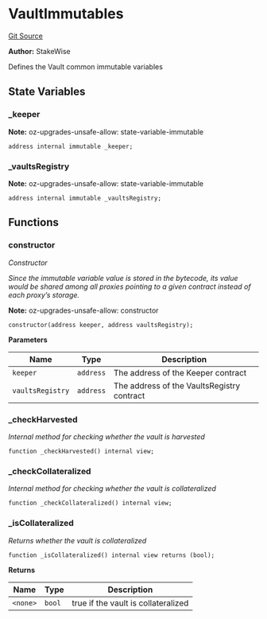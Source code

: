 # VaultImmutables
[Git Source](https://github.com/stakewise/v3-core/blob/c4059a64871829ca60ea58f054baf8eb13d3572a/contracts/vaults/modules/VaultImmutables.sol)

**Author:**
StakeWise

Defines the Vault common immutable variables


## State Variables
### _keeper
**Note:**
oz-upgrades-unsafe-allow: state-variable-immutable


```solidity
address internal immutable _keeper;
```


### _vaultsRegistry
**Note:**
oz-upgrades-unsafe-allow: state-variable-immutable


```solidity
address internal immutable _vaultsRegistry;
```


## Functions
### constructor

*Constructor*

*Since the immutable variable value is stored in the bytecode,
its value would be shared among all proxies pointing to a given contract instead of each proxy’s storage.*

**Note:**
oz-upgrades-unsafe-allow: constructor


```solidity
constructor(address keeper, address vaultsRegistry);
```
**Parameters**

|Name|Type|Description|
|----|----|-----------|
|`keeper`|`address`|The address of the Keeper contract|
|`vaultsRegistry`|`address`|The address of the VaultsRegistry contract|


### _checkHarvested

*Internal method for checking whether the vault is harvested*


```solidity
function _checkHarvested() internal view;
```

### _checkCollateralized

*Internal method for checking whether the vault is collateralized*


```solidity
function _checkCollateralized() internal view;
```

### _isCollateralized

*Returns whether the vault is collateralized*


```solidity
function _isCollateralized() internal view returns (bool);
```
**Returns**

|Name|Type|Description|
|----|----|-----------|
|`<none>`|`bool`|true if the vault is collateralized|


